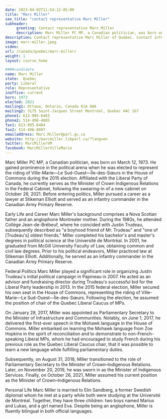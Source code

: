 ```yaml
---
date: 2023-04-02T11:54:12-05:00
title: "Marc Miller"
seo_title: "contact representative Marc Miller"
subheader:
     greeting: Contact representative Marc Miller
     description: Marc Miller PC MP, a Canadian politician, was born on March 12, 1973.
description: Contact representative Marc Miller of Quebec. Contact information for Marc Miller includes email address, phone number, and mailing address.
image: marc-miller.jpeg
video:
url: /canada/quebec/marc-miller/
weight: 1
layout: course_home

####candidate
name: Marc Miller
state:	Quebec
party: Liberal
role: Representative
inoffice: current
born: 1973
elected: 2021
mailing1: Ottawa, Ontario, Canada K1A 0A6
mailing2: 3175 Saint-Jacques Street Montréal, Quebec H4C 1G7
phone1: 613-995-6403
phone2: 514-496-4885
fax1: 613-995-6404
fax2: 514-496-8097
emailaddress: Marc.Miller@parl.gc.ca
website: http://marcmiller.libparl.ca/?lang=en
twitter: MarcMillerVM
facebook: MarcMillerVilleMarie
---
```


Marc Miller PC MP, a Canadian politician, was born on March 12, 1973. He gained prominence in the political arena when he was elected to represent the riding of Ville-Marie—Le Sud-Ouest—Île-des-Sœurs in the House of Commons during the 2015 election. Affiliated with the Liberal Party of Canada, he currently serves as the Minister of Crown Indigenous Relations in the Federal Cabinet, following the swearing-in of a new cabinet on October 26, 2021. Before entering politics, Miller pursued a career as a lawyer at Stikeman Elliott and served as an infantry commander in the Canadian Army Primary Reserve.

Early Life and Career
Marc Miller's background comprises a Nova Scotian father and an anglophone Montrealer mother. During the 1980s, he attended Collège Jean-de-Brébeuf, where he coincided with Justin Trudeau, subsequently described as "a boyhood friend of Mr. Trudeau" and "one of [Trudeau's] oldest friends." Miller completed his bachelor's and master's degrees in political science at the Université de Montréal. In 2001, he graduated from McGill University Faculty of Law, obtaining common and civil law degrees. Prior to his political endeavors, Miller practiced law at Stikeman Elliott. Additionally, he served as an infantry commander in the Canadian Army Primary Reserve.

Federal Politics
Marc Miller played a significant role in organizing Justin Trudeau's initial political campaign in Papineau in 2007. He acted as an advisor and fundraising director during Trudeau's successful bid for the Liberal Party leadership in 2013. In the 2015 federal election, Miller secured his own seat in the House of Commons, representing the riding of Ville-Marie—Le Sud-Ouest—Île-des-Sœurs. Following the election, he assumed the position of chair of the Quebec Liberal Caucus of MPs.

On January 28, 2017, Miller was appointed as Parliamentary Secretary to the Minister of Infrastructure and Communities. Notably, on June 1, 2017, he delivered the first-ever speech in the Mohawk language in the House of Commons. Miller embarked on learning the Mohawk language from Zoe Hopkins in the spirit of reconciliation and to demonstrate to non-French-speaking Liberal MPs, whom he had encouraged to study French during his previous role as the Quebec Liberal Caucus chair, that it was possible to learn a new language while fulfilling parliamentary duties.

Subsequently, on August 31, 2018, Miller transitioned to the role of Parliamentary Secretary to the Minister of Crown–Indigenous Relations. Later, on November 20, 2019, he was sworn in as the Minister of Indigenous Services. Finally, on October 26, 2021, Miller assumed his current position as the Minister of Crown–Indigenous Relations.

Personal Life
Marc Miller is married to Elin Sandberg, a former Swedish diplomat whom he met at a party while both were studying at the Université de Montréal. Together, they have three children: two boys named Marius and Lukas, and a girl named Eva. Despite being an anglophone, Miller is fluently bilingual in both official languages.
